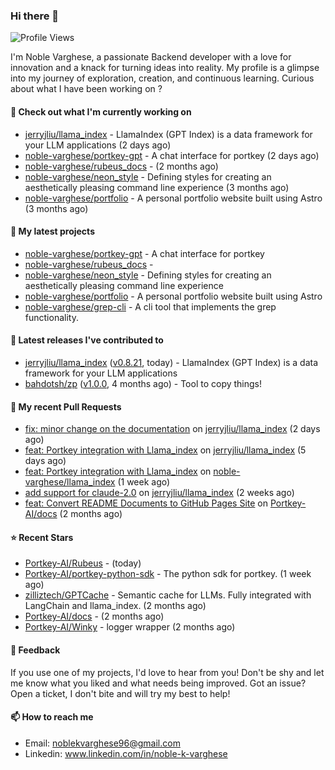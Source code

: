 ### Hi there 👋
![Profile Views](https://komarev.com/ghpvc/?username=noble-varghese&label=PROFILE+VIEWS)

I'm Noble Varghese, a passionate Backend developer with a love for innovation and a knack for turning ideas into reality. My profile is a glimpse into my journey of exploration, creation, and continuous learning. Curious about what I have been working on ?


#### 👷 Check out what I'm currently working on

- [jerryjliu/llama_index](https://github.com/jerryjliu/llama_index) - LlamaIndex (GPT Index) is a data framework for your LLM applications (2 days ago)
- [noble-varghese/portkey-gpt](https://github.com/noble-varghese/portkey-gpt) - A chat interface for portkey (2 days ago)
- [noble-varghese/rubeus_docs](https://github.com/noble-varghese/rubeus_docs) -  (2 months ago)
- [noble-varghese/neon_style](https://github.com/noble-varghese/neon_style) - Defining styles for creating an aesthetically pleasing command line experience (3 months ago)
- [noble-varghese/portfolio](https://github.com/noble-varghese/portfolio) - A personal portfolio website built using Astro (3 months ago)

#### 🌱 My latest projects

- [noble-varghese/portkey-gpt](https://github.com/noble-varghese/portkey-gpt) - A chat interface for portkey
- [noble-varghese/rubeus_docs](https://github.com/noble-varghese/rubeus_docs) - 
- [noble-varghese/neon_style](https://github.com/noble-varghese/neon_style) - Defining styles for creating an aesthetically pleasing command line experience
- [noble-varghese/portfolio](https://github.com/noble-varghese/portfolio) - A personal portfolio website built using Astro
- [noble-varghese/grep-cli](https://github.com/noble-varghese/grep-cli) - A cli tool that implements the grep functionality.

#### 🔭 Latest releases I've contributed to

- [jerryjliu/llama_index](https://github.com/jerryjliu/llama_index) ([v0.8.21](https://github.com/jerryjliu/llama_index/releases/tag/v0.8.21), today) - LlamaIndex (GPT Index) is a data framework for your LLM applications
- [bahdotsh/zp](https://github.com/bahdotsh/zp) ([v1.0.0](https://github.com/bahdotsh/zp/releases/tag/v1.0.0), 4 months ago) - Tool to copy things!

#### 🔨 My recent Pull Requests

- [fix: minor change on the documentation](https://github.com/jerryjliu/llama_index/pull/7533) on [jerryjliu/llama_index](https://github.com/jerryjliu/llama_index) (2 days ago)
- [feat: Portkey integration with Llama_index](https://github.com/jerryjliu/llama_index/pull/7508) on [jerryjliu/llama_index](https://github.com/jerryjliu/llama_index) (5 days ago)
- [feat: Portkey integration with Llama_index](https://github.com/noble-varghese/llama_index/pull/1) on [noble-varghese/llama_index](https://github.com/noble-varghese/llama_index) (1 week ago)
- [add support for claude-2.0](https://github.com/jerryjliu/llama_index/pull/7373) on [jerryjliu/llama_index](https://github.com/jerryjliu/llama_index) (2 weeks ago)
- [feat: Convert README Documents to GitHub Pages Site](https://github.com/Portkey-AI/docs/pull/7) on [Portkey-AI/docs](https://github.com/Portkey-AI/docs) (2 months ago)


#### ⭐ Recent Stars

- [Portkey-AI/Rubeus](https://github.com/Portkey-AI/Rubeus) -  (today)
- [Portkey-AI/portkey-python-sdk](https://github.com/Portkey-AI/portkey-python-sdk) - The python sdk for portkey. (1 week ago)
- [zilliztech/GPTCache](https://github.com/zilliztech/GPTCache) - Semantic cache for LLMs. Fully integrated with LangChain and llama_index.  (2 months ago)
- [Portkey-AI/docs](https://github.com/Portkey-AI/docs) -  (2 months ago)
- [Portkey-AI/Winky](https://github.com/Portkey-AI/Winky) - logger wrapper (2 months ago)

#### 💬 Feedback

If you use one of my projects, I'd love to hear from you! Don't be shy and let me know what you liked and what needs being improved. Got an issue? Open a ticket, I don't bite and will try my best to help!

#### 📫 How to reach me

- Email: noblekvarghese96@gmail.com
- Linkedin: www.linkedin.com/in/noble-k-varghese
